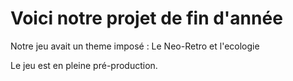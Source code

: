 <h1> Voici notre projet de fin d'année </h1>

<p>Notre jeu avait un theme imposé : Le Neo-Retro et l'ecologie </p>
<p>Le jeu est en pleine pré-production. </p>
